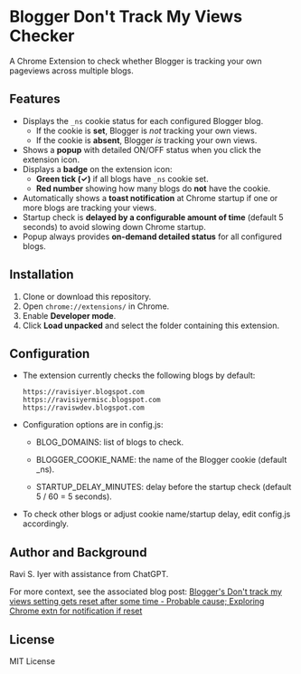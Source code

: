 # Blogger Don't Track My Views Checker

A Chrome Extension to check whether Blogger is tracking your own pageviews across multiple blogs.  

## Features

- Displays the `_ns` cookie status for each configured Blogger blog.
  - If the cookie is **set**, Blogger is *not* tracking your own views.  
  - If the cookie is **absent**, Blogger *is* tracking your own views.
- Shows a **popup** with detailed ON/OFF status when you click the extension icon.
- Displays a **badge** on the extension icon:
  - **Green tick (✓)** if all blogs have `_ns` cookie set.
  - **Red number** showing how many blogs do **not** have the cookie.
- Automatically shows a **toast notification** at Chrome startup if one or more blogs are tracking your views.
- Startup check is **delayed by a configurable amount of time** (default 5 seconds) to avoid slowing down Chrome startup.
- Popup always provides **on-demand detailed status** for all configured blogs.

## Installation

1. Clone or download this repository.  
2. Open `chrome://extensions/` in Chrome.  
3. Enable **Developer mode**.  
4. Click **Load unpacked** and select the folder containing this extension.

## Configuration

- The extension currently checks the following blogs by default:

  ```text
  https://ravisiyer.blogspot.com
  https://ravisiyermisc.blogspot.com
  https://raviswdev.blogspot.com
  ```

- Configuration options are in config.js:

  - BLOG_DOMAINS: list of blogs to check.

  - BLOGGER_COOKIE_NAME: the name of the Blogger cookie (default _ns).

  - STARTUP_DELAY_MINUTES: delay before the startup check (default 5 / 60 = 5 seconds).

- To check other blogs or adjust cookie name/startup delay, edit config.js accordingly.

## Author and Background

Ravi S. Iyer with assistance from ChatGPT. 

For more context, see the associated blog post: [Blogger's Don't track my views setting gets reset after some time - Probable cause; Exploring Chrome extn for notification if reset](https://raviswdev.blogspot.com/2025/09/bloggers-dont-track-my-views-setting.html)

## License

MIT License